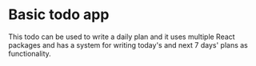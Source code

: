 # Basic todo app

This todo can be used to write a daily plan and it uses multiple React packages and has a system for writing today's and next 7 days' plans as functionality.

